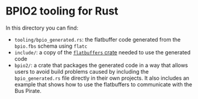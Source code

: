 # BPIO2 tooling for Rust

In this directory you can find:

- `tooling/bpio_generated.rs`: the flatbuffer code generated from the `bpio.fbs` schema using `flatc`
- `include/`: a copy of the [`flatbuffers` crate][fbc] needed to use the generated code
- `bpio2/`: a crate that packages the generated code in a way that allows users to avoid
  build problems caused by including the `bpio_generated.rs` file directly in their own
  projects. It also includes an example that shows how to use the flatbuffers to
  communicate with the Bus Pirate.

[fbc]: https://crates.io/crates/flatbuffers
